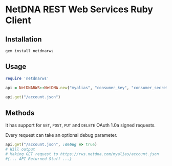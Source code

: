 # NetDNA REST Web Services Ruby Client

## Installation
`gem install netdnarws`

## Usage
```ruby
require 'netdnarws'

api = NetDNARWS::NetDNA.new("myalias", "consumer_key", "consumer_secret")

api.get("/account.json")
```

## Methods
It has support for `GET`, `POST`, `PUT` and `DELETE` OAuth 1.0a signed requests.

Every request can take an optional debug parameter.
```ruby
api.get("/account.json", :debug => true)
# Will output
# Making GET request to https://rws.netdna.com/myalias/account.json
#{... API Returned Stuff ...}
```
